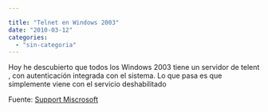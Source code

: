 ```yaml
---

title: "Telnet en Windows 2003"
date: "2010-03-12"
categories: 
  - "sin-categoria"
---
```


Hoy he descubierto que todos los Windows 2003 tiene un servidor de telent , con autenticación integrada con el sistema. Lo que pasa es que simplemente viene con el servicio deshabilitado

Fuente: [Support Miscrosoft](https://support.microsoft.com/kb/323356/es)
